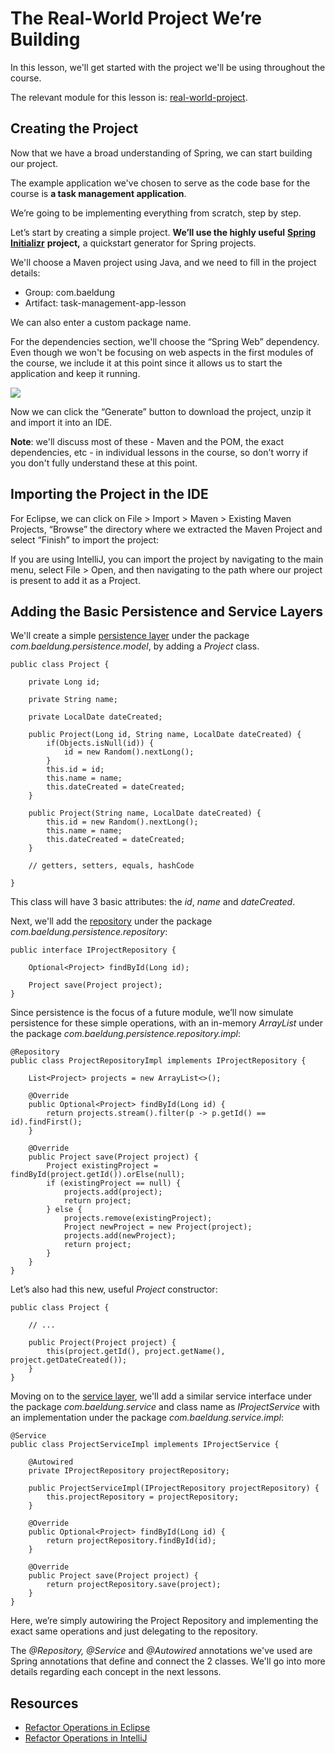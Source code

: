 # The Real-World Project We’re Building

In this lesson, we'll get started with the project we'll be using throughout the course.

The relevant module for this lesson is: [real-world-project](https://github.com/nbicocchi/spring-boot-course/tree/module1/real-world-project).

## Creating the Project

Now that we have a broad understanding of Spring, we can start building our project.

The example application we've chosen to serve as the code base for the course is **a task management application**.

We’re going to be implementing everything from scratch, step by step.

Let’s start by creating a simple project. **We’ll use the highly useful** [**Spring Initializr**](https://start.spring.io/) **project,**  a quickstart generator for Spring projects.

We'll choose a Maven project using Java, and we need to fill in the project details:

-   Group: com.baeldung
-   Artifact: task-management-app-lesson

We can also enter a custom package name.

For the dependencies section, we'll choose the “Spring Web” dependency. Even though we won't be focusing on web aspects in the first modules of the course, we include it at this point since it allows us to start the application and keep it running.

**![](https://cdn.fs.teachablecdn.com/ADNupMnWyR7kCWRvm76Laz/https://cdn.filestackcontent.com/r4mDDSeSPyXKiotEbu70)**

Now we can click the “Generate” button to download the project, unzip it and import it into an IDE.

**Note**: we'll discuss most of these - Maven and the POM, the exact dependencies, etc - in individual lessons in the course, so don't worry if you don't fully understand these at this point.

## Importing the Project in the IDE

For Eclipse, we can click on File > Import > Maven > Existing Maven Projects, “Browse” the directory where we extracted the Maven Project and select “Finish” to import the project:

If you are using IntelliJ, you can import the project by navigating to the main menu, select File > Open, and then navigating to the path where our project is present to add it as a Project.

## Adding the Basic Persistence and Service Layers

We'll create a simple [persistence layer](https://en.wikipedia.org/wiki/Persistence_(computer_science)#Persistence_layers) under the package _com.baeldung.persistence.model_, by adding a _Project_ class.

```
public class Project {

    private Long id;

    private String name;

    private LocalDate dateCreated;
    
    public Project(Long id, String name, LocalDate dateCreated) {
        if(Objects.isNull(id)) {
            id = new Random().nextLong();
        }
        this.id = id;
        this.name = name;
        this.dateCreated = dateCreated;
    }

    public Project(String name, LocalDate dateCreated) {
        this.id = new Random().nextLong();
        this.name = name;
        this.dateCreated = dateCreated;
    }
    
    // getters, setters, equals, hashCode

}
```
This class will have 3 basic attributes: the _id_, _name_ and _dateCreated_.

Next, we'll add the [repository](https://martinfowler.com/eaaCatalog/repository.html) under the package _com.baeldung.persistence.repository_:

```
public interface IProjectRepository {

    Optional<Project> findById(Long id);

    Project save(Project project);
}
```

Since persistence is the focus of a future module, we’ll now simulate persistence for these simple operations, with an in-memory _ArrayList_ under the package _com.baeldung.persistence.repository.impl_:

```
@Repository
public class ProjectRepositoryImpl implements IProjectRepository {

    List<Project> projects = new ArrayList<>();

    @Override
    public Optional<Project> findById(Long id) {
        return projects.stream().filter(p -> p.getId() == id).findFirst();
    }

    @Override
    public Project save(Project project) {
        Project existingProject = findById(project.getId()).orElse(null);
        if (existingProject == null) {
            projects.add(project);
            return project;
        } else {
            projects.remove(existingProject);
            Project newProject = new Project(project);
            projects.add(newProject);
            return project;
        }
    }
}
```

Let’s also had this new, useful _Project_ constructor:

```
public class Project {

    // ...

    public Project(Project project) {
        this(project.getId(), project.getName(), project.getDateCreated());
    }
}
```

Moving on to the [service layer](https://en.wikipedia.org/wiki/Multitier_architecture#Common_layers), we'll add a similar service interface under the package _com.baeldung.service_ and class name as _IProjectService_ with an implementation under the package _com.baeldung.service.impl_:

```
@Service
public class ProjectServiceImpl implements IProjectService {

    @Autowired
    private IProjectRepository projectRepository;

    public ProjectServiceImpl(IProjectRepository projectRepository) {
        this.projectRepository = projectRepository;
    }

    @Override
    public Optional<Project> findById(Long id) {
        return projectRepository.findById(id);
    }

    @Override
    public Project save(Project project) {
        return projectRepository.save(project);
    }
}
```

Here, we’re simply autowiring the Project Repository and implementing the exact same operations and just delegating to the repository.

The _@Repository, @Service_ and _@Autowired_ annotations we've used are Spring annotations that define and connect the 2 classes. We'll go into more details regarding each concept in the next lessons.

## Resources
- [Refactor Operations in Eclipse](https://help.eclipse.org/kepler/index.jsp?topic=%2Forg.eclipse.jdt.doc.user%2Freference%2Fref-menu-refactor.htm)
- [Refactor Operations in IntelliJ](https://www.jetbrains.com/help/idea/refactoring-source-code.html)
